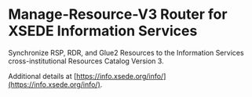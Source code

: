 # Manage-Resource-V3 Router for XSEDE Information Services

Synchronize RSP, RDR, and Glue2 Resources to the Information Services cross-institutional Resources Catalog Version 3.

Additional details at [https://info.xsede.org/info/](https://info.xsede.org/info/).
